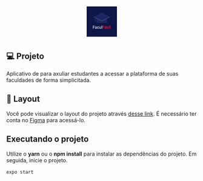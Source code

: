 <h1 align="center">
  <img alt="FaculFacil" height="80" title="Plant Manager" src="https://github.com/luizmps/FaculFacil-RN/blob/main/assets/icon.png?raw=true" />
</h1>


## 💻 Projeto
Aplicativo de para axuliar estudantes a acessar a plataforma de suas faculdades de forma simplicitada.

## 🔖 Layout

Você pode visualizar o layout do projeto através [desse link](https://www.figma.com/file/yYHoOxNmjPrcOFNJMg5XLS/FaculFacil?node-id=58913%3A83). É necessário ter conta no [Figma](http://figma.com/) para acessá-lo.


## Executando o projeto

Utilize o **yarn** ou o **npm install** para instalar as dependências do projeto.
Em seguida, inicie o projeto.

```cl
expo start
```

<br>